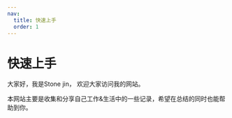 ```yaml
---
nav:
  title: 快速上手
  order: 1
---
```


# 快速上手

大家好，我是Stone jin， 欢迎大家访问我的网站。

本网站主要是收集和分享自己工作&生活中的一些记录，希望在总结的同时也能帮助到你。
